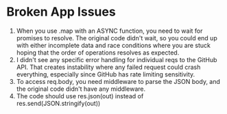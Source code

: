# Broken App Issues

1. When you use .map with an ASYNC function, you need to wait for promises to resolve. The original code didn't wait, so you could end up with either incomplete data and race conditions where you are stuck hoping that the order of operations resolves as expected.
2. I didn't see any specific error handling for individual reqs to the GitHub API. That creates instability where any failed request could crash everything, especially since GitHub has rate limiting sensitivity.
3. To access req.body, you need middleware to parse the JSON body, and the original code didn't have any middleware.
4. The code should use res.json(out) instead of res.send(JSON.stringify(out))

